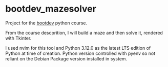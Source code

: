 # bootdev_mazesolver

Project for the [bootdev](https://boot.dev) python course.

From the course descprition, I will build a maze and then solve it, rendered with Tkinter.

I used nvim for this tool and Python 3.12.0 as the latest LTS edition of Python at time of creation.
Python version controlled with pyenv so not reliant on the Debian Package version installed in system.

